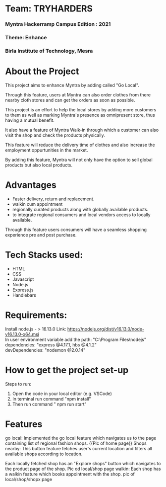 <h1>Team: TRYHARDERS</H1>
<H3>Myntra Hackerramp Campus Edition : 2021 </h3>
<h3> Theme: Enhance</h3>
<h3> Birla Institute of Technology, Mesra </h3>

# About the Project
This project aims to enhance Myntra by adding  called "Go Local". <br>

Through this feature, users at Myntra can also order clothes from there nearby cloth stores and can get the orders as soon as possible.<br>

This project is an effort to help the local stores by adding more customers to them as well as marking Myntra's presence as omnipresent store, thus having a mutual benefit.<br>

It also have a feature of Myntra Walk-in through which a customer can also visit the shop and check the products physically.<br>

This feature will reduce the delivery time of clothes and also increase the employment oppurtunities in the market.<br>

By adding this feature, Myntra will not only have the option to sell global products but also local products.<br>

# Advantages
<ul>
<li> Faster delivery, return and replacement.
<li> walkin cum appointment 
<li> regionally curated products along with globally available products.
<li>to integrate regional consumers and local vendors access to locally available. 
</ul>

Through this feature users consumers will have a seamless shopping experience pre and post purchase.

# Tech Stacks used:
<ul>
<li> HTML
<li> CSS
<li> Javascript
<li> Node.js
<li> Express.js
<li> Handlebars
</ul>

# Requirements:
Install node.js - > 16.13.0  Link: https://nodejs.org/dist/v16.13.0/node-v16.13.0-x64.msi <br>
In user environment variable add the path: "C:\Program Files\nodejs"<br>
dependencies: "express @4.17.1, hbs @4.1.2" <br>
devDependencies: "nodemon @2.0.14"<br>

# How to get the project set-up
Steps to run:
1) Open the code in your local editor (e.g. VSCode)
2) In terminal run command "npm  install" 
3) Then run command " npm run start"

# Features
go local: Implemented the go local feature which navigates us to the page containing list of regional fashion shops. 
{{Pic of home page}}
Shops nearby: This button feature fetches user's current location and filters all available shops according to location.

 Each locally fetched shop has an
"Explore shops" button which navigates to the product page of the shop.
Pic od local/shop page
walkin: Each shop has a walkin feature which books appointment with the shop.
pic of local/shop/shopx page

